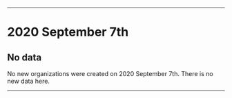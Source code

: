 
***

# 2020 September 7th

## No data

No new organizations were created on 2020 September 7th. There is no new data here.

***
